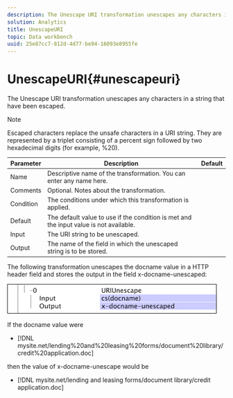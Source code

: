 ```yaml
---
description: The Unescape URI transformation unescapes any characters in a string that have been escaped.
solution: Analytics
title: UnescapeURI
topic: Data workbench
uuid: 25e87cc7-812d-4d77-be94-16093e8955fe
---
```


# UnescapeURI{#unescapeuri}

The Unescape URI transformation unescapes any characters in a string that have been escaped.

>[!NOTE]
>
>Escaped characters replace the unsafe characters in a URI string. They are represented by a triplet consisting of a percent sign followed by two hexadecimal digits (for example, %20).

|  Parameter  | Description  | Default  |
|---|---|---|
|  Name  | Descriptive name of the transformation. You can enter any name here.  | |
|  Comments  | Optional. Notes about the transformation.  | |
|  Condition  | The conditions under which this transformation is applied.  | |
|  Default  | The default value to use if the condition is met and the input value is not available.  | |
|  Input  | The URI string to be unescaped.  | |
|  Output  | The name of the field in which the unescaped string is to be stored.  | |

The following transformation unescapes the docname value in a HTTP header field and stores the output in the field x-docname-unescaped:

![](assets/cfg_TransformationType_UnescapeURI.png)

If the docname value were

* [!DNL mysite.net/lending%20and%20leasing%20forms/document%20library/credit%20application.doc]

then the value of x-docname-unescape would be

* [!DNL mysite.net/lending and leasing forms/document library/credit application.doc]

